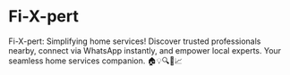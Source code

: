 # Fi-X-pert
Fi-X-pert: Simplifying home services! Discover trusted professionals nearby, connect via WhatsApp instantly, and empower local experts. Your seamless home services companion. 🏠💡🔍📲📈
